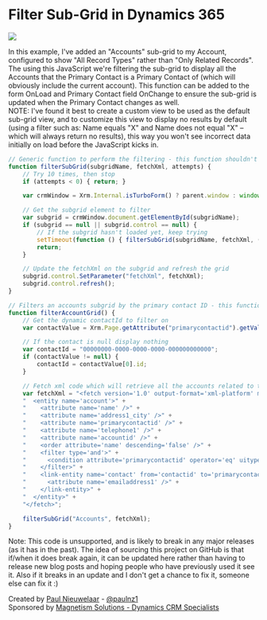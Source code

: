 # Filter Sub-Grid in Dynamics 365

![](https://user-images.githubusercontent.com/14048382/30043453-8f22b75c-924b-11e7-8e24-461008e20e9d.png)

In this example, I've added an "Accounts" sub-grid to my Account, configured to show "All Record Types" rather than "Only Related Records". The using this JavaScript we're filtering the sub-grid to display all the Accounts that the Primary Contact is a Primary Contact of (which will obviously include the current account). This function can be added to the form OnLoad and Primary Contact field OnChange to ensure the sub-grid is updated when the Primary Contact changes as well.  
NOTE: I've found it best to create a custom view to be used as the default sub-grid view, and to customize this view to display no results by default (using a filter such as: Name equals "X" and Name does not equal "X" – which will always return no results), this way you won't see incorrect data initially on load before the JavaScript kicks in.

```javascript
// Generic function to perform the filtering - this function shouldn't need to change
function filterSubGrid(subgridName, fetchXml, attempts) {
    // Try 10 times, then stop
    if (attempts < 0) { return; }

    var crmWindow = Xrm.Internal.isTurboForm() ? parent.window : window;

    // Get the subgrid element to filter
    var subgrid = crmWindow.document.getElementById(subgridName);
    if (subgrid == null || subgrid.control == null) {
        // If the subgrid hasn't loaded yet, keep trying
        setTimeout(function () { filterSubGrid(subgridName, fetchXml, (attempts || 10) - 1); }, 500);
        return;
    }

    // Update the fetchXml on the subgrid and refresh the grid
    subgrid.control.SetParameter("fetchXml", fetchXml);
    subgrid.control.refresh();
}

// Filters an accounts subgrid by the primary contact ID - this function is unique for your requirements
function filterAccountGrid() {
    // Get the dynamic contactId to filter on
    var contactValue = Xrm.Page.getAttribute("primarycontactid").getValue();

    // If the contact is null display nothing 
    var contactId = "00000000-0000-0000-0000-000000000000";
    if (contactValue != null) {
        contactId = contactValue[0].id;
    }

    // Fetch xml code which will retrieve all the accounts related to the contact 
    var fetchXml = "<fetch version='1.0' output-format='xml-platform' mapping='logical' distinct='false'>" +
    "  <entity name='account'>" +
    "    <attribute name='name' />" +
    "    <attribute name='address1_city' />" +
    "    <attribute name='primarycontactid' />" +
    "    <attribute name='telephone1' />" +
    "    <attribute name='accountid' />" +
    "    <order attribute='name' descending='false' />" +
    "    <filter type='and'>" +
    "      <condition attribute='primarycontactid' operator='eq' uitype='contact' value='" + contactId + "' />" +
    "    </filter>" +
    "    <link-entity name='contact' from='contactid' to='primarycontactid' visible='false' link-type='outer' alias='accountprimarycontactidcontactcontactid'>" +
    "      <attribute name='emailaddress1' />" +
    "    </link-entity>" +
    "  </entity>" +
    "</fetch>";

    filterSubGrid("Accounts", fetchXml);
}
```

Note: This code is unsupported, and is likely to break in any major releases (as it has in the past). The idea of sourcing this project on GitHub is that if/when it does break again, it can be updated here rather than having to release new blog posts and hoping people who have previously used it see it. Also if it breaks in an update and I don't get a chance to fix it, someone else can fix it :)

Created by [Paul Nieuwelaar](http://paulnieuwelaar.wordpress.com) - [@paulnz1](https://twitter.com/paulnz1)  
Sponsored by [Magnetism Solutions - Dynamics CRM Specialists](http://www.magnetismsolutions.com)
